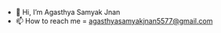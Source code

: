 - 👋 Hi, I’m Agasthya Samyak Jnan
- 📫 How to reach me = agasthyasamyakjnan5577@gmail.com 


<!---
Agasthya-Samyak-Jnan/Agasthya-Samyak-Jnan is a ✨ special ✨ repository because its `README.md` (this file) appears on your GitHub profile.
You can click the Preview link to take a look at your changes.
--->
